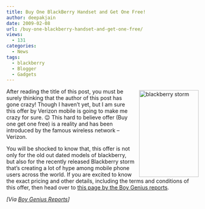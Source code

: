 ```yaml
---
title: Buy One BlackBerry Handset and Get One Free!
author: deepakjain
date: 2009-02-08
url: /buy-one-blackberry-handset-and-get-one-free/
views:
  - 131
categories:
  - News
tags:
  - blackberry
  - Blogger
  - Gadgets
---
```

<img class="wp-image-52621" style="border-right: 0px;border-top: 0px;margin: 5px 0px 0px 10px;border-left: 0px;border-bottom: 0px" height="228" alt="blackberry storm" src="http://cdn.devilsworkshop.org/files/2009/02/blackberrystorm.jpg" width="156" align="right" border="0" /> After reading the title of this post, you must be surely thinking that the author of this post has gone crazy! Though I haven’t yet, but I am sure this offer by Verizon mobile is going to make me crazy for sure. 😉 This hard to believe offer (Buy one get one free) is a reality and has been introduced by the famous wireless network &#8211; Verizon. 

You will be shocked to know that, this offer is not only for the old out dated models of blackberry, but also for the recently released Blackberry storm that’s creating a lot of hype among mobile phone users across the world. If you are excited to know the exact pricing and other details, including the terms and conditions of this offer, then head over to <a href="http://www.boygeniusreport.com/2009/02/05/verizon-wireless-blackberry-bogo-sale-buy-one-get-one-free/" onclick="_gaq.push(['_trackEvent', 'outbound-article', 'http://www.boygeniusreport.com/2009/02/05/verizon-wireless-blackberry-bogo-sale-buy-one-get-one-free/', 'this page by the Boy Genius reports']);" target="_blank">this page by the Boy Genius reports</a>.

*[Via *<a href="http://www.boygeniusreport.com/2009/02/05/verizon-wireless-blackberry-bogo-sale-buy-one-get-one-free/" onclick="_gaq.push(['_trackEvent', 'outbound-article', 'http://www.boygeniusreport.com/2009/02/05/verizon-wireless-blackberry-bogo-sale-buy-one-get-one-free/', 'Boy Genius Reports']);" target="_blank"><em>Boy Genius Reports</em></a>*]*
